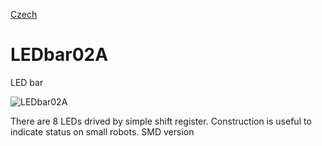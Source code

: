 
[Czech](./README.cs.md)
<!--- module --->
# LEDbar02A
<!--- Emodule --->

<!--- subtitle --->LED bar <!--- Esubtitle --->

![LEDbar02A](/doc/img/LEDbar02A_QRcode.png)

<!--- description --->There are 8 LEDs drived by simple shift register. Construction is useful to indicate status on small robots. SMD version<!--- Edescription --->
            